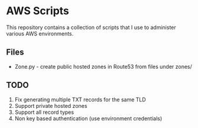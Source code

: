 # AWS Scripts

This repository contains a collection of scripts that I use to administer 
various AWS environments. 

## Files
* Zone.py - create public hosted zones in Route53 from files under zones/

## TODO
1. Fix generating multiple TXT records for the same TLD
2. Support private hosted zones
3. Support all record types
4. Non key based authentication (use environment credentials)

